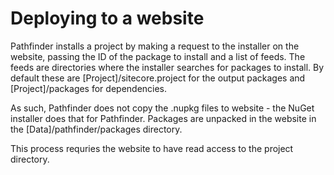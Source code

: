 # Deploying to a website
Pathfinder installs a project by making a request to the installer on the website, passing
the ID of the package to install and a list of feeds. The feeds are directories where the installer searches
for packages to install. By default these are [Project]/sitecore.project for the output packages and
[Project]/packages for dependencies.

As such, Pathfinder does not copy the .nupkg files to website - the NuGet installer does that for Pathfinder.
Packages are unpacked in the website in the [Data]/pathfinder/packages directory.

This process requries the website to have read access to the project directory.
